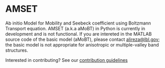 
# AMSET

Ab initio Model for Mobility and Seebeck coefficient using Boltzmann Transport equation. AMSET (a.k.a aMoBT) in Python is currently in development and is not functional. If you are intereted in the MATLAB source code of the basic model (aMoBT), please contact alireza@lbl.gov; the basic model is not appropriate for anisotropic or multiple-valley band structures.


Interested in contributing? See our [contribution guidelines](https://github.com/hackingmaterials/amset/blob/master/CONTRIBUTING.md)
